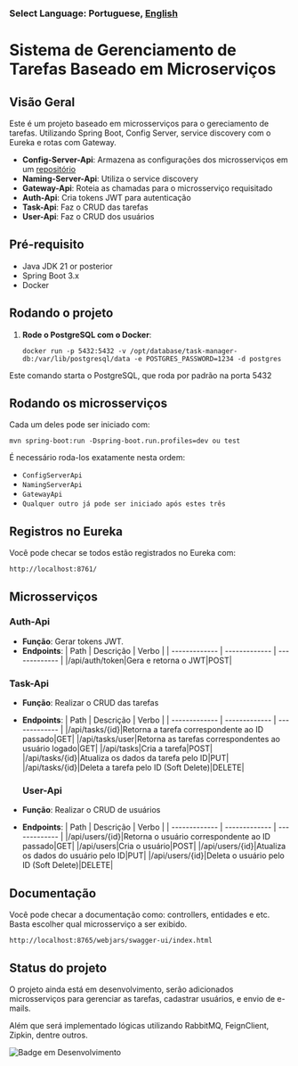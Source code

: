### Select Language: Portuguese, [English](https://github.com/pedroviniciusz/Task-Manager/README-en.md)

# Sistema de Gerenciamento de Tarefas Baseado em Microserviços

## Visão Geral
Este é um projeto baseado em microsserviços para o gereciamento de tarefas. Utilizando Spring Boot, Config Server, service discovery com o Eureka e rotas com Gateway.

- **Config-Server-Api**: Armazena as configurações dos microsserviços em um [repositório](https://github.com/pedroviniciusz/api-config-repo)
- **Naming-Server-Api**: Utiliza o service discovery
- **Gateway-Api**: Roteia as chamadas para o microsserviço requisitado
- **Auth-Api**: Cria tokens JWT para autenticação
- **Task-Api**: Faz o CRUD das tarefas
- **User-Api**: Faz o CRUD dos usuários

## Pré-requisito
- Java JDK 21 or posterior
- Spring Boot 3.x
- Docker

## Rodando o projeto
1. **Rode o PostgreSQL com o Docker**:
   ```shell
   docker run -p 5432:5432 -v /opt/database/task-manager-db:/var/lib/postgresql/data -e POSTGRES_PASSWORD=1234 -d postgres

Este comando starta o PostgreSQL, que roda por padrão na porta 5432


## Rodando os microsserviços
Cada um deles pode ser iniciado com:

```shell
mvn spring-boot:run -Dspring-boot.run.profiles=dev ou test 
```

É necessário roda-los exatamente nesta ordem:
- ``ConfigServerApi``
- ``NamingServerApi``
- ``GatewayApi``
- ``Qualquer outro já pode ser iniciado após estes três``

## Registros no Eureka
Você pode checar se todos estão registrados no Eureka com:
```
http://localhost:8761/
```

## Microsserviços

### Auth-Api
- **Função**: Gerar tokens JWT.
- **Endpoints**:
  | Path  | Descrição | Verbo |
  | ------------- | ------------- | ------------- |
  |/api/auth/token|Gera e retorna o JWT|POST|

### Task-Api
- **Função**: Realizar o CRUD das tarefas
- **Endpoints**:
  | Path  | Descrição | Verbo |
  | ------------- | ------------- | ------------- |
  |/api/tasks/{id}|Retorna a tarefa correspondente ao ID passado|GET|
  |/api/tasks/user|Retorna as tarefas correspondentes ao usuário logado|GET|
  |/api/tasks|Cria a tarefa|POST|
  |/api/tasks/{id}|Atualiza os dados da tarefa pelo ID|PUT|
  |/api/tasks/{id}|Deleta a tarefa pelo ID (Soft Delete)|DELETE|

  ### User-Api
- **Função**: Realizar o CRUD de usuários
- **Endpoints**:
  | Path  | Descrição | Verbo |
  | ------------- | ------------- | ------------- |
  |/api/users/{id}|Retorna o usuário correspondente ao ID passado|GET|
  |/api/users|Cria o usuário|POST|
  |/api/users/{id}|Atualiza os dados do usuário pelo ID|PUT|
  |/api/users/{id}|Deleta o usuário pelo ID (Soft Delete)|DELETE|


## Documentação
Você pode checar a documentação como: controllers, entidades e etc. Basta escolher qual microsserviço a ser exibido.
```
http://localhost:8765/webjars/swagger-ui/index.html
```

## Status do projeto

O projeto ainda está em desenvolvimento, serão adicionados microsserviços para gerenciar as tarefas, cadastrar usuários, e envio de e-mails.

Além que será implementado lógicas utilizando RabbitMQ, FeignClient, Zipkin, dentre outros.

![Badge em Desenvolvimento](http://img.shields.io/static/v1?label=STATUS&message=EM%20DESENVOLVIMENTO&color=GREEN&style=for-the-badge)


